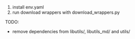 1. install env.yaml
2. run download wrappers with download_wrappers.py


TODO:
- remove dependencies from libutils/, libutils_md/ and utils/